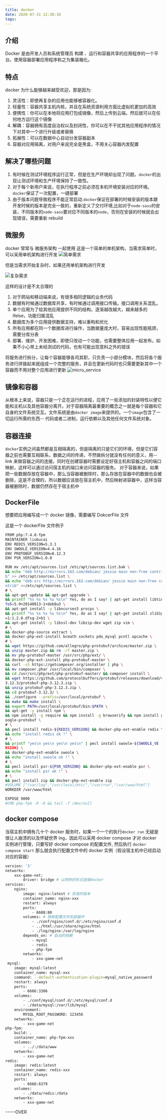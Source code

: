 ```yaml
---
title: docker
date: 2020-07-31 12:30:10
tags:
---
```


## 介绍

Docker 是由开发人员和系统管理员 构建 、运行和容器共享的应用程序的一个平台。使用容器部署应用程序称之为集装箱化。

## 特点

docker 为什么能够越来越受欢迎，那是因为:

1. 灵活性：即使再复杂的应用也能够被容器化。
2. 轻量性：容器共享主机内核，并且在系统资源利用方面比虚拟机更加的高效
3. 便携性：你可以在本地将应用打包成镜像，然后上传到云端，然后就可以在任何地方运行这个镜像
4. 解耦：容器拥有高度自治权以及封闭性，你可以在不干扰其他应用程序的情况下对其中一个进行升级或者替换
5. 拓展性：可以在数据中心自动分发容器副本
6. 容器对应用隔离，对用户来说完全是黑盒，不用关心容器内发配置
<!-- more -->
## 解决了哪些问题

1. 有时候在测试环境程序运行正常，但是在生产环境却出现了问题。`docker`的出现让测试环境和生产环境保持了一致性。
2. 对于每个新用户来说，在执行程序之前必须在本机环境安装对应的环境。`docker`保证了一次配置，一键部署
3. 由于版本问题导致程序不能正常启动.`docker`保证在部署的时候安装的版本跟开发时候的版本是完全一致的，重新定义了交付环境,比如对于`node-sass`的安装，不同版本的`node-sass`要对应不同版本的`node`，否则在安装的时候就会出现错误，需要重新 rebuild

## 微服务

docker 常常与 微服务架构 一起使用
这是一个简单的单机架构，当需求简单时，可以采用单机架构进行开发
![简单需求](/images/essay-3/esay.jpg)

但是当需求开始复杂时，如果还用单机架构进行开发

![复杂需求](/images/essay-3/complex.jpg)

这样的设计是不太合理的

1. 对于网站和移动端来说，有很多相同逻辑的业务代码
2. 数据有时候通过数据库共享，有时候通过调用接口传输。接口调用关系混乱。
3. 单个应用为了给其他应用提供不同的结构，逐渐越改越大，越来越多的 ifelse，功能归属混乱
4. 数据库为多个应用提供数据支持，难以重构和优化
5. 所有应用都在同一个数据库进行操作，当数据量庞大时，容易出现性能瓶颈，需要分库分表
6. 部署、维护、开发困难，即使只改动一个功能，也需要整体应用一起发布。如果不小心带上未经测试的代码，也有可能出现意料之外的错误

将服务进行拆分，让每个容器能够各司其职，只负责一小部分模块，然后将各个服务进行拼接起来就组成一个完整的服务，并且在更新代码时也只需要更新其中一个容器而不用对整个应用进行更新
![micro_service](/images/essay-3/micro_service.jpg)

## 镜像和容器

从根本上来说，容器只是一个正在运行的进程，应用了一些添加的封装特性以便它能和主机以及其他容器分离开。对于容器隔离最重要的概念之一就是每个容器和它自身的文件系统交互。文件系统是由`docker image`来提供的。一个`image`包含了一切运行所需的东西-- 代码或者二进制，运行依赖以及其他任何文件系统对象。

## 容器连接

`docker`实例之间虽然都是互相隔离的，但是隔离的只是它们的环境，但是它们容器之前也需要互相联系，数据之间的传递，不然做拆分就没有任何的意义，用--link 来做容器之间的连接。同时在创建容器时需要设定好宿主机和容器之间的端口映射，这样可以通过访问宿主机的端口来访问容器的服务。
对于容器来说，如果把一些数据存放在容器中，那么当容器被删除时，那么存放在容器中的数据也会被删除，这是不合理的，所以数据应该放在宿主机中，然后映射进容器中，这样当容器被删除时，数据仍然存在于宿主机中

## DockerFile

想要把应用编写成一个 docker 镜像，需要编写 DokcerFile 文件

这是一个 dockerFile 文件例子

```bash
FROM php:7.4.8-fpm
MAINTAINER liubucai
ENV REDIS_VERSION=5.3.1
ENV SWOOLE_VERSION=4.4.16
ENV PROTOBUF_VERSION=0.12.3
ENV PSR_VERSION=1.0.0

RUN mv /etc/apt/sources.list /etc/apt/sources.list.bak \
&& echo "deb http://mirrors.163.com/debian/ jessie main non-free contri
b" >> /etc/apt/sources.list \
&& echo "deb-src http://mirrors.163.com/debian/ jessie main non-free co
ntrib" >>/etc/apt/sources.list \
# \
&& apt-get update && apt-get upgrade \
&& printf "%s %s %s %s %s\n" Yes, do as I say! | apt-get install libtin
fo5=5.9+20140913-1+deb8u3 \
&& apt-get install -y libncurses5 procps \
&& printf "%s %s %s %s %s\n" Yes, do as I say! | apt-get install zlib1g
=1:1.2.8.dfsg-2+b1 \
&& apt-get install -y libssl-dev libzip-dev wget zip vim \
# \
&& docker-php-source extract \
&& docker-php-ext-install bcmath sockets pdo_mysql pcntl opcache \
# \
&& wget https://github.com/allegro/php-protobuf/archive/master.zip \
&& unzip master.zip && rm -rf master.zip \
&& mv php-protobuf-master /usr/src/php/ext/ \
&& docker-php-ext-install php-protobuf-master \
&& curl -sS https://getcomposer.org/installer | php \
&& mv composer.phar /usr/local/bin/composer \
&& cd /usr/src/php/ext/php-protobuf-master/ && composer install \
&& wget https://github.com/protocolbuffers/protobuf/releases/download/v
3.12.3/protobuf-php-3.12.3.zip \
&& unzip protobuf-php-3.12.3.zip \
&& cd protobuf-3.12.3/ \
&& ./configure --prefix=/usr/local/protobuf \
&& make && make install \
&& export PATH=/usr/local/protobuf/bin:$PATH \
&& apt-get -y install npm \
&& npm install -g require && npm install -g browserify && npm install g
oogle-protobuf \
# \
&& pecl install redis-${REDIS_VERSION} && docker-php-ext-enable redis \
&& echo "install redis ok !" \
# \
&& printf "yes\n yes\n yes\n yes\n" | pecl install swoole-${SWOOLE_VE
RSION} \
&& docker-php-ext-enable swoole \
&& echo "install swoole ok !" \
# \
&& pecl install psr-${PSR_VERSION} && docker-php-ext-enable psr \
&& echo "install psr ok !" \
# \
&& pecl install zip && docker-php-ext-enable zip
#VOLUME ["/var/log","/usr/local/etc/","/var/run","/var/www/html"]
WORKDIR /var/www/html

EXPOSE 9000
#CMD php-fpm -R -D && tail -f /dev/null

```

## docker compose

当宿主机中拥有几十个 docker 服务时，如果一个一个的执行`docker run` 无疑是很让人崩溃的以及怀疑世界 ing，因此可以采用 docker compose 才对 docker 实例进行管理，只要写好 docker compose 的配置文件, 然后执行 `docker compose start` 那么就会执行配置文件中的 docker 实例（假设宿主机中已经启动对应的容器）

```bash
version: '3'
networks:
    xxx-game-net:
        driver: bridge # 以网桥的形式连接docker
services:
    nginx:
        image: nginx:latest # 安装的版本
        container_name: nginx-xxx
        restart: always
        ports:
            - 6688:80
        volumes: # 映射配置文件到容器中
            - ./conf/nginx/conf.d/:/etc/nginx/conf.d
            - ../html:/usr/share/nginx/html
            - ./log/nginx:/var/log/nginx
        depends_on: # 启动的依赖
            - mysql
            - redis
            - php-fpm
        networks:
            - xxx-game-net
 mysql:
    image: mysql:latest
    container_name: mysql-xxx
    command: --default-authentication-plugin=mysql_native_password
    restart: always
    ports:
        - 6666:3306
    volumes:
        - ./conf/mysql/conf.d/:/etc/mysql/conf.d
        - ./data/mysql:/var/lib/mysql
    environment:
        MYSQL_ROOT_PASSWORD: 123456
    networks:
        - xxx-game-net
php-fpm:
    build: .
    container_name: php-fpm-xxx
    volumes:
        - ../:/data/www
    networks:
        - xxx-game-net
redis:
    image: redis:latest
    container_name: redis-xxx
    restart: always
    ports:
        - 6668:6379
    volumes:
        - ./data/redis:/data
    networks:
        - xxx-game-net
```

-----OVER